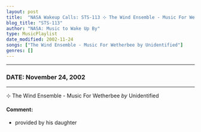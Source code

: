 ```yaml
---
layout: post
title:  "NASA Wakeup Calls: STS-113 ⊹ The Wind Ensemble - Music For Wetherbee by Unidentified ✦ November 24, 2002"
blog_title: "STS-113"
author: "NASA: Music to Wake Up By"
type: MusicPlaylist
date_modified: 2002-11-24
songs: ["The Wind Ensemble - Music For Wetherbee by Unidentified"]
genres: []
---
```


----
### DATE: November 24, 2002
----
⊹ The Wind Ensemble - Music For Wetherbee *by* Unidentified  

#### Comment:
* provided by his daughter



<br/>
<center>
	<a target="_blank"
	   href="https://twitter.com/intent/tweet?hashtags=Space,NASA,Playlist,NASAWakeupCalls,SpaceProgram&text=🚀 {{ page.author}}, '{{ page.songs.first }}' {{ page.title }}, {{ page.date | date: '%B %d, %Y' }}, {{ site.url }}{{ page.url }}&via=nasawakeupcalls"><i class="fab fa-twitter" title="Tweet this page" alt="Tweet this page" style="font-size: 1.3em;"></i></a>
	&nbsp; 	<i class="fas fa-user-astronaut" style="font-size: 1.5em;"></i> &nbsp;
    <a id="custom_amazon_link"
       type="amzn" search="#"
       category="popular music">
    <i class="fab fa-amazon" style="font-size: 1.3em;"></i></a>
</center>

<!-- Randomly resolve an individual entry from a song array -->
<script src="/assets/javascript/seedrandom.min.js"></script>
<script>
  var wake_me_up = ["The Wind Ensemble - Music For Wetherbee by Unidentified"];
  var prng = new Math.seedrandom();
  function randomSong() {
    song = wake_me_up[Math.floor(Math.random() * wake_me_up.length)];
    var amazon_link = document.getElementById("custom_amazon_link");
    amazon_link.setAttribute("search", song);
  }
  window.onload = randomSong();
</script>
